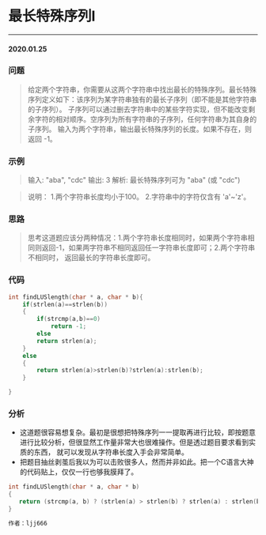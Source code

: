 # 最长特殊序列Ⅰ
***
#### 2020.01.25

### 问题
>给定两个字符串，你需要从这两个字符串中找出最长的特殊序列。最长特殊序列定义如下：该序列为某字符串独有的最长子序列（即不能是其他字符串的子序列）。
子序列可以通过删去字符串中的某些字符实现，但不能改变剩余字符的相对顺序。空序列为所有字符串的子序列，任何字符串为其自身的子序列。
输入为两个字符串，输出最长特殊序列的长度。如果不存在，则返回 -1。

### 示例
>输入: "aba", "cdc"
输出: 3
解析: 最长特殊序列可为 "aba" (或 "cdc")

>说明：
1.两个字符串长度均小于100。
2.字符串中的字符仅含有 'a'~'z'。

### 思路
>思考这道题应该分两种情况：1.两个字符串长度相同时，如果两个字符串相同则返回-1，如果两字符串不相同返回任一字符串长度即可；2.两个字符串不相同时，
返回最长的字符串长度即可。

### 代码
```c
int findLUSlength(char * a, char * b){
    if(strlen(a)==strlen(b))
    {
        if(strcmp(a,b)==0)
            return -1;
        else
        return strlen(a);
    }
    else
    {
        return strlen(a)>strlen(b)?strlen(a):strlen(b);
    }

}
```

### 分析
 - 这道题很容易想复杂。最初是很想把特殊序列一一提取再进行比较，即按题意进行比较分析，但很显然工作量非常大也很难操作。但是透过题目要求看到实质的东西，
   就可以发现从字符串长度入手会非常简单。
 - 把题目抽丝剥茧后我以为可以击败很多人，然而并非如此。把一个C语言大神的代码贴上，仅仅一行也够我膜拜了。
 
 ```c
 int findLUSlength(char * a, char * b)
{
    return (strcmp(a, b) ? (strlen(a) > strlen(b) ? strlen(a) : strlen(b)) : -1);
}

作者：ljj666
